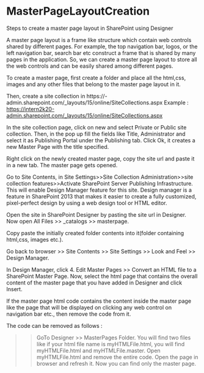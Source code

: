 # MasterPageLayoutCreation
Steps to create a master page layout in SharePoint using Designer

A master page layout is a frame like structure which contain web controls shared by different pages. For example, the top navigation bar, logos, or the left navigation bar, search bar etc construct a frame that is shared by many pages in the application. So, we can create a master page layout to store all the web controls and can be easily shared among different pages.

To create a master page, first create a folder and place all the html,css, images and any other files that belong to the master page layout in it.

Then, create a site collection in https://<tenant name>-admin.sharepoint.com/_layouts/15/online/SiteCollections.aspx
  Example : https://intern2k20-admin.sharepoint.com/_layouts/15/online/SiteCollections.aspx
  
 In the site collection page, click on new and select Private or Public site collection.
 Then, in the pop up fill the fields like Title, Administrator and select it as Publishing Portal under the Publishing tab. Click Ok, it creates a new Master Page with the title specified.
 
 Right click on the newly created master page, copy the site url and paste it in a new tab. The master page gets opened.
 
Go to Site Contents, in Site Settings>>Site Collection Administration>>site collection features>>Activate SharePoint Server Publishing Infrastructure. This will enable Design Manager feature for this site. Design manager is a feature in SharePoint 2013 that makes it easier to create a fully customized, pixel-perfect design by using a web design tool or HTML editor.
 
Open the site in SharePoint Designer by pasting the site url in Designer. Now open All Files >> _catalogs >> masterpage.

Copy paste the initially created folder contents into it(folder containing html,css, images etc.). 

Go back to browser >> Site Contents >> Site Settings >> Look and Feel >> Design Manager.

In Design Manager, click 4. Edit Master Pages >> Convert an HTML file to a SharePoint Master Page.
Now, select the html page that contains the overall content of the master page that you have added in Designer and click Insert.

If the master page html code contains the content inside the master page like the page that will be displayed on clicking any web control on navigation bar etc., then remove the code from it.

The code can be removed as follows : 
>> GoTo Designer >> MasterPages Folder. You will find two files like if your html file name is myHTMLFile.html, you will find myHTMLFile.html and myHTMLFile.master. Open myHTMLFile.html and remove the entire code. Open the page in browser and refresh it. Now you can find only the master page.
